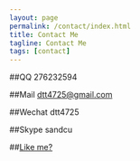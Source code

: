```yaml
---
layout: page
permalink: /contact/index.html
title: Contact Me
tagline: Contact Me
tags: [contact]
---
```



##QQ
276232594

##Mail
dtt4725@gmail.com

##Wechat
dtt4725

##Skype
sandcu

##<a href="http://hi.baidu.com/45920911" target="_blank">Like me?</a> 



